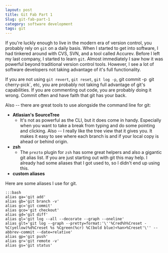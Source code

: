 ```yaml
---
layout: post
title: Git Fab Part 1
Slug: git-fab-part-1
category: software development
tags: git
---
```


If you're luckly enough to live in the modern era of version control, you probably rely on `git` on a daily basis.  When I started to get into software, I had tinkered around with CVS, SVN, and a tool called Accurev.  Before I left my last company, I started to learn `git`.  Almost immediately I saw how it was powerful beyond traditional version control tools.  However, I see a lot of software developers not taking advantage of it's full functionality.

If you are not using `git revert`, `git reset`, `git log -p`, git commit -p` `git cherry-pick`, etc, you are probably not taking full advantage of git's capabilities.  If you are commenting out code, you are probably doing it wrong.  Commit often and have faith that git has your back.

Also -- there are great tools to use alongside the command line for git:

- **Atlasian's SourceTree**
	- It's not as powerful as the CLI, but it does come in handy.  Especially when you want to take a break from typing and do some pointing and clicking.  Also -- I really like the tree view that it gives you.  It makes it easy to see where each branch is and if your local copy is ahead or behind origin.
- **zsh**
	- The `prezto` plugin for `zsh` has some great helpers and also a gigantic git alias list.  If you are just starting out with git this may help.  I already had some aliases that I got used to, so I didn't end up using this.
- **custom aliases**
	
Here are some aliases I use for git.  

	:::bash
	alias ga='git add'
	alias gb='git branch -v'
	alias gc='git commit'
	alias gco='git checkout'
	alias gd='git diff'
	alias gl='git log --all --decorate --graph --oneline'
	alias glt='git log --graph --pretty=format:'\''%Cred%h%Creset -%C(yellow)%d%Creset %s %Cgreen(%cr) %C(bold blue)<%an>%Creset'\'' --abbrev-commit --date=relative'
	alias gp='git push'
	alias gr='git remote -v'
	alias gs='git status'
